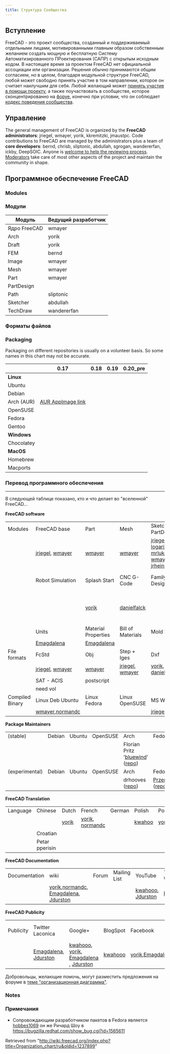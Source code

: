 ```yaml
---
title: Структура Сообщества
---
```

## Вступление

FreeCAD - это проект сообщества, созданный и поддерживаемый отдельными лицами, мотивированными главным образом собственным желанием создать мощную и бесплатную Систему Автоматизированного ПРоектирования (САПР) с открытым исходным кодом. В настоящее время за проектом FreeCAD нет официальной ассоциации или организации. Решения обычно принимаются общим согласием, но в целом, благодаря модульной структуре FreeCAD, любой может свободно принять участие в том направлении, которое он считает наилучшим для себя. Любой желающий может [принять участие в помощи проекту](/Help_FreeCAD "Help FreeCAD"), а также поучаствовать в сообществе, которое сконцентрированно на [форуе](https://forum.freecadweb.org), конечно при условии, что он соблюдает [кодекс поведения сообщества](https://github.com/FreeCAD/FreeCAD/blob/master/CODE_OF_CONDUCT.md).

## Управление

The general management of FreeCAD is organized by the **FreeCAD administrators**: jriegel, wmayer, yorik, kkremitzki, jmaustpc. Code contributions to FreeCAD are managed by the administrators plus a team of **core developers**: bernd, chrisb, sliptonic, abdullah, sgrogan, wandererfan, ickby, DeepSOIC. Anyone is [welcome to help the reviewing process](https://forum.freecadweb.org/viewtopic.php?f=10&t=46574). [Moderators](https://forum.freecadweb.org/memberlist.php?mode=team) take care of most other aspects of the project and maintain the community in shape.

## Программное обеспечение FreeCAD

### Modules

### Модули

| Модуль | Ведущий разработчик |
| --- | --- |
| Ядро FreeCAD | wmayer |
| Arch | yorik |
| Draft | yorik |
| FEM | bernd |
| Image | wmayer |
| Mesh | wmayer |
| Part | wmayer |
| PartDesign |  |
| Path | sliptonic |
| Sketcher | abdullah |
| TechDraw | wandererfan |

### Форматы файлов

### Packaging

Packaging on different repositories is usually on a volunteer basis. So some names in this chart may not be accurate.

|  | 0.17 | 0.18 | 0.19 | 0.20\_pre |
| --- | --- | --- | --- | --- |
| **Linux** | | | | |
| Ubuntu |  |  |  |  |
| Debian |  |  |  |  |
| Arch (AUR) | [AUR AppImage link](https://aur.archlinux.org/packages/freecad-appimage/) |  |  |  |
| OpenSUSE |  |  |  |  |
| Fedora |  |  |  |  |
| Gentoo |  |  |  |  |
| **Windows** | | | | |
| Chocolatey |  |  |  |  |
| **MacOS** | | | | |
| Homebrew |  |  |  |  |
| Macports |  |  |  |  |

### Перевод программного обеспечения

---

В следующей таблице показано, кто и что делает во "вселенной" FreeCAD...

**FreeCAD software**

|  |  |  |  |  |  |  |  |
| --- | --- | --- | --- | --- | --- | --- | --- |
| Modules | FreeCAD base | Part | Mesh | Sketcher + PartDesign | Draft | (Production) Drawing | Arch |
|  | [jriegel](/User:Jriegel "User:Jriegel"), [wmayer](/User:Wmayer "User:Wmayer") | [wmayer](/User:Wmayer "User:Wmayer") | [wmayer](/User:Wmayer "User:Wmayer") | [jriegel](/User:Jriegel "User:Jriegel"), [logari81](/index.php?title=User:Logari81&action=edit&redlink=1 "User:Logari81 (page does not exist)"), [mrlukeparry](/index.php?title=User:Mrlukeparry&action=edit&redlink=1 "User:Mrlukeparry (page does not exist)"), [wmayer](/User:Wmayer "User:Wmayer"), [jrheinlaender](/index.php?title=User:Jrheinlaender&action=edit&redlink=1 "User:Jrheinlaender (page does not exist)") | [yorik](/User:Yorikvanhavre "User:Yorikvanhavre") | [jriegel](/User:Jriegel "User:Jriegel") | [yorik](/User:Yorikvanhavre "User:Yorikvanhavre") |
|  | Robot Simulation | Splash Start | CNC G-Code | Family-Design Table | Fold-Flat (Sheet-Metal) | Assembly |
|  |  | [yorik](/User:Yorikvanhavre "User:Yorikvanhavre") | [danielfalck](/index.php?title=User:Danielfalck&action=edit&redlink=1 "User:Danielfalck (page does not exist)") |  | Jacques-Antoine Gaudin, Carlton Corbitt PE | [jriegel](/User:Jriegel "User:Jriegel"), [ickby](/index.php?title=User:Ickby&action=edit&redlink=1 "User:Ickby (page does not exist)") |
|  | Units | Material Properties | Bill of Materials | Mold Tooling | ANSI/ISO/DIN Part Library | FEM-FEA | Undo Button |
|  | [Emagdalena](/User:Emagdalena "User:Emagdalena") | [Emagdalena](/User:Emagdalena "User:Emagdalena") |  |  |  |  |
| File formats | FcStd | Obj | Step + Iges | Dxf | IFC | STL | PDF |
|  | [jriegel](/User:Jriegel "User:Jriegel"), [wmayer](/User:Wmayer "User:Wmayer") | [wmayer](/User:Wmayer "User:Wmayer") | [jriegel](/User:Jriegel "User:Jriegel"), [wmayer](/User:Wmayer "User:Wmayer") | [yorik](/User:Yorikvanhavre "User:Yorikvanhavre"), [danielfalck](/index.php?title=User:Danielfalck&action=edit&redlink=1 "User:Danielfalck (page does not exist)") | [yorik](/User:Yorikvanhavre "User:Yorikvanhavre") |  |
|  | SAT - ACIS | postscript |  |
|  | need vol |
| Compiled Binary | Linux Deb Ubuntu | Linux Fedora | Linux OpenSUSE | MS Windows | Apple Mac | BSD / Unix | Android |
|  | [wmayer](/User:Wmayer "User:Wmayer"),[normandc](/User:Normandc "User:Normandc") |  |  | [jriegel](/User:Jriegel "User:Jriegel") |  |  |  |

**Package Maintainers**

|  |  |  |  |  |  |  |  |
| --- | --- | --- | --- | --- | --- | --- | --- |
| (stable) | Debian | Ubuntu | OpenSUSE | Arch | Fedora | Gentoo |  |
|  |  |  |  | Florian Pritz '[bluewind](https://forum.freecadweb.org/memberlist.php?mode=viewprofile&u=12444)' ([repo](https://www.archlinux.org/packages/?sort=&q=freecad&maintainer=&flagged=)) |  |
| (experimental) | Debian | Ubuntu | OpenSUSE | Arch | Fedora | Gentoo |  |
|  |  |  |  | drhooves ([repo](https://aur.archlinux.org/packages/freecad-git/)) | [PrzemoF](https://forum.freecadweb.org/memberlist.php?mode=viewprofile&u=3666) ([repo](https://copr.fedorainfracloud.org/coprs/g/freecad/nightly/)) |  |

**FreeCAD Translation**

|  |  |  |  |  |  |  |  |  |
| --- | --- | --- | --- | --- | --- | --- | --- | --- |
| Language | Chinese | Dutch | French | German | Polish | Portuguese | Spanish | Arabic |
|  |  | [yorik](/User:Yorikvanhavre "User:Yorikvanhavre") | [yorik](/User:Yorikvanhavre "User:Yorikvanhavre"), [normandc](/User:Normandc "User:Normandc") |  | [kwahoo](/index.php?title=User:Kwahoo&action=edit&redlink=1 "User:Kwahoo (page does not exist)") | [yorik](/User:Yorikvanhavre "User:Yorikvanhavre") | [Emagdalena](/User:Emagdalena "User:Emagdalena") |  |
|  | Croatian |
|  | Petar pperisin |

**FreeCAD Documentation**

|  |  |  |  |  |  |  |  |
| --- | --- | --- | --- | --- | --- | --- | --- |
| Documentation | wiki | Forum | Mailing List | YouTube | Tutorial Writer | Manual | Organization Chart |
|  | [yorik](/User:Yorikvanhavre "User:Yorikvanhavre"),[normandc](/User:Normandc "User:Normandc"), [Emagdalena](/User:Emagdalena "User:Emagdalena"), [Jdurston](/User:Jdurston "User:Jdurston") |  |  | [kwahooo](/index.php?title=User:Kwahooo&action=edit&redlink=1 "User:Kwahooo (page does not exist)"), [Jdurston](/User:Jdurston "User:Jdurston") | [kwahooo](/index.php?title=User:Kwahooo&action=edit&redlink=1 "User:Kwahooo (page does not exist)") | [Emagdalena](/User:Emagdalena "User:Emagdalena") | Carlton Corbitt PE |

**FreeCAD Publicity**

|  |  |  |  |  |  |  |  |
| --- | --- | --- | --- | --- | --- | --- | --- |
| Publicity | Twitter Laconica | Google+ | BlogSpot | Facebook | Webpage Development | Server & Domain | Donation Account |
|  | [Emagdalena](/User:Emagdalena "User:Emagdalena"), [Jdurston](/User:Jdurston "User:Jdurston") | [kwahooo](/index.php?title=User:Kwahooo&action=edit&redlink=1 "User:Kwahooo (page does not exist)"), [yorik](/User:Yorikvanhavre "User:Yorikvanhavre"), [Emagdalena](/User:Emagdalena "User:Emagdalena") , [Jdurston](/User:Jdurston "User:Jdurston") | [kwahooo](/index.php?title=User:Kwahooo&action=edit&redlink=1 "User:Kwahooo (page does not exist)") | [yorik](/User:Yorikvanhavre "User:Yorikvanhavre"),[Emagdalena](/User:Emagdalena "User:Emagdalena") | [yorik](/User:Yorikvanhavre "User:Yorikvanhavre") | SF.net |  |

Добровольцы, желающие помочь, могут разместить предложения на форуме в [теме "организационная диаграмма"](http://forum.freecadweb.org/viewtopic.php?f=8&t=1891&start=30).

### Notes

### Примечания

* Сопровождающим разработчиком пакетов в Fedora является [hobbes1069](https://forum.freecadweb.org/memberlist.php?mode=viewprofile&u=725) он же Ричард Шоу в <https://bugzilla.redhat.com/show_bug.cgi?id=1565611>

Retrieved from "<http://wiki.freecad.org/index.php?title=Organization_chart/ru&oldid=1237899>"